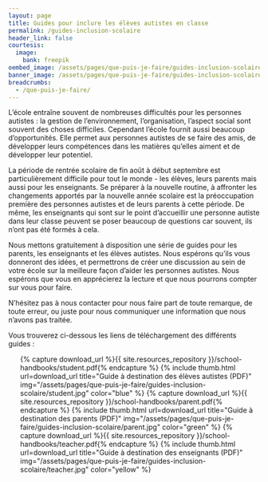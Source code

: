 ```yaml
---
layout: page
title: Guides pour inclure les élèves autistes en classe
permalink: /guides-inclusion-scolaire
header_link: false
courtesis:
  image:
    bank: freepik
oembed_image: /assets/pages/que-puis-je-faire/guides-inclusion-scolaire/opengraph.jpg
banner_image: /assets/pages/que-puis-je-faire/guides-inclusion-scolaire/banner.jpg
breadcrumbs:
  - /que-puis-je-faire/
---
```



L’école entraîne souvent de nombreuses difficultés pour les personnes autistes : la gestion de l’environnement, l’organisation, l’aspect social sont souvent des choses difficiles. Cependant l’école fournit aussi beaucoup d’opportunités. Elle permet aux personnes autistes de se faire des amis, de développer leurs compétences dans les matières qu’elles aiment et de développer leur potentiel.

La période de rentrée scolaire de fin août à début septembre est particulièrement difficile pour tout le monde - les élèves, leurs parents mais aussi pour les enseignants. Se préparer à la nouvelle routine, à affronter les changements apportés par la nouvelle année scolaire est la préoccupation première des personnes autistes et de leurs parents à cette période. De même, les enseignants qui sont sur le point d’accueillir une personne autiste dans leur classe peuvent se poser beaucoup de questions car souvent, ils n’ont pas été formés à cela.

Nous mettons gratuitement à disposition une série de guides pour les parents, les enseignants et les élèves autistes. Nous espérons qu’ils vous donneront des idées, et permettrons de créer une discussion au sein de votre école sur la meilleure façon d’aider les personnes autistes. Nous espérons que vous en apprécierez la lecture et que nous pourrons compter sur vous pour faire.

N’hésitez pas à nous contacter pour nous faire part de toute remarque, de toute erreur, ou juste pour nous communiquer une information que nous n’avons pas traitée.

Vous trouverez ci-dessous les liens de téléchargement des différents guides :


<ul class="thumb">
 {% capture download_url %}{{ site.resources_repository }}/school-handbooks/student.pdf{% endcapture %}
 {% include thumb.html url=download_url title="Guide à destination des élèves autistes (PDF)" img="/assets/pages/que-puis-je-faire/guides-inclusion-scolaire/student.jpg" color="blue" %}
 {% capture download_url %}{{ site.resources_repository }}/school-handbooks/parent.pdf{% endcapture %}
 {% include thumb.html url=download_url title="Guide à destination des parents (PDF)" img="/assets/pages/que-puis-je-faire/guides-inclusion-scolaire/parent.jpg" color="green" %}
 {% capture download_url %}{{ site.resources_repository }}/school-handbooks/teacher.pdf{% endcapture %}
 {% include thumb.html url=download_url title="Guide à destination des enseignants (PDF)" img="/assets/pages/que-puis-je-faire/guides-inclusion-scolaire/teacher.jpg" color="yellow" %}
</ul>
